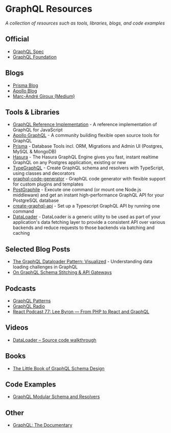 # GraphQL Resources

_A collection of resources such as tools, libraries, blogs, and code examples_

## Official
- [GraphQL Spec](https://spec.graphql.org/)
- [GraphQL Foundation](https://foundation.graphql.org/)

## Blogs
- [Prisma Blog](https://www.prisma.io/blog/)
- [Apollo Blog](https://blog.apollographql.com/)
- [Marc-André Giroux (Medium)](https://medium.com/@__xuorig__)

## Tools & Libraries
- [GraphQL Reference Implementation](https://github.com/graphql/graphql-js) - A reference implementation of GraphQL for JavaScript
- [Apollo GraphQL](https://www.apollographql.com/) - A community building flexible open source tools for GraphQL
- [Prisma](https://www.prisma.io/) - Database Tools incl. ORM, Migrations and Admin UI (Postgres, MySQL & MongoDB)
- [Hasura](https://hasura.io/) - The Hasura GraphQL Engine gives you fast, instant realtime GraphQL on any Postgres application, existing or new
- [TypeGraphQL](https://github.com/MichalLytek/type-graphql) - Create GraphQL schema and resolvers with TypeScript, using classes and decorators
- [graphql-code-generator](https://github.com/dotansimha/graphql-code-generator) - GraphQL code generator with flexible support for custom plugins and templates
- [PostGraphile](https://www.graphile.org/postgraphile/) - Execute one command (or mount one Node.js middleware) and get an instant high-performance GraphQL API for your PostgreSQL database
- [create-graphql-api](https://github.com/benawad/create-graphql-api) - Set up a Typescript GraphQL API by running one command
- [DataLoader](https://github.com/graphql/dataloader) - DataLoader is a generic utility to be used as part of your application's data fetching layer to provide a consistent API over various backends and reduce requests to those backends via batching and caching

## Selected Blog Posts
- [The GraphQL Dataloader Pattern: Visualized](https://medium.com/@__xuorig__/the-graphql-dataloader-pattern-visualized-3064a00f319f) - Understanding data loading challenges in GraphQL
- [On GraphQL Schema Stitching & API Gateways
](https://medium.com/@__xuorig__/on-graphql-schema-stitching-api-gateways-5dcb579fa90f)

## Podcasts
- [GraphQL Patterns](https://graphqlpatterns.simplecast.com/)
- [GraphQL Radio](https://graphqlradio.com/)
- [React Podcast 77: Lee Byron — From PHP to React and GraphQL](https://reactpodcast.simplecast.fm/77)

## Videos
- [DataLoader – Source code walkthrough](https://youtu.be/OQTnXNCDywA)

## Books
- [The Little Book of GraphQL Schema Design](https://book.graphqlschemadesign.com/)

## Code Examples
- [GraphQL Modular Schema and Resolvers](https://codesandbox.io/s/graphql-modular-schema-and-resolvers-9l2jc)

## Other
- [GraphQL: The Documentary](https://youtu.be/783ccP__No8)